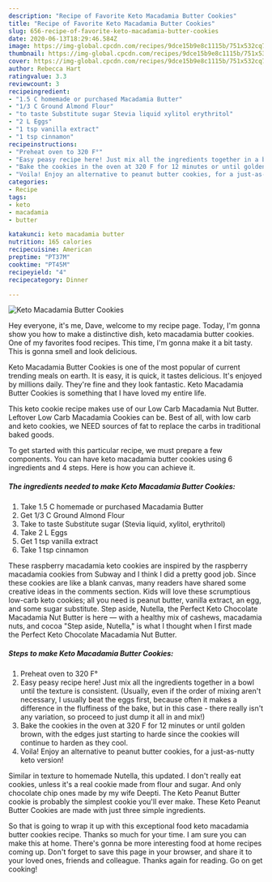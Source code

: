```yaml
---
description: "Recipe of Favorite Keto Macadamia Butter Cookies"
title: "Recipe of Favorite Keto Macadamia Butter Cookies"
slug: 656-recipe-of-favorite-keto-macadamia-butter-cookies
date: 2020-06-13T18:29:46.584Z
image: https://img-global.cpcdn.com/recipes/9dce15b9e8c1115b/751x532cq70/keto-macadamia-butter-cookies-recipe-main-photo.jpg
thumbnail: https://img-global.cpcdn.com/recipes/9dce15b9e8c1115b/751x532cq70/keto-macadamia-butter-cookies-recipe-main-photo.jpg
cover: https://img-global.cpcdn.com/recipes/9dce15b9e8c1115b/751x532cq70/keto-macadamia-butter-cookies-recipe-main-photo.jpg
author: Rebecca Hart
ratingvalue: 3.3
reviewcount: 3
recipeingredient:
- "1.5 C homemade or purchased Macadamia Butter"
- "1/3 C Ground Almond Flour"
- "to taste Substitute sugar Stevia liquid xylitol erythritol"
- "2 L Eggs"
- "1 tsp vanilla extract"
- "1 tsp cinnamon"
recipeinstructions:
- "Preheat oven to 320 F°"
- "Easy peasy recipe here! Just mix all the ingredients together in a bowl until the texture is consistent. (Usually, even if the order of mixing aren&#39;t necessary, I usually beat the eggs first, because often it makes a difference in the fluffiness of the bake, but in this case - there really isn&#39;t any variation, so proceed to just dump it all in and mix!)"
- "Bake the cookies in the oven at 320 F for 12 minutes or until golden brown, with the edges just starting to harde since the cookies will continue to harden as they cool."
- "Voila! Enjoy an alternative to peanut butter cookies, for a just-as-nutty keto version!"
categories:
- Recipe
tags:
- keto
- macadamia
- butter

katakunci: keto macadamia butter 
nutrition: 165 calories
recipecuisine: American
preptime: "PT37M"
cooktime: "PT45M"
recipeyield: "4"
recipecategory: Dinner

---
```



![Keto Macadamia Butter Cookies](https://img-global.cpcdn.com/recipes/9dce15b9e8c1115b/751x532cq70/keto-macadamia-butter-cookies-recipe-main-photo.jpg)

Hey everyone, it's me, Dave, welcome to my recipe page. Today, I'm gonna show you how to make a distinctive dish, keto macadamia butter cookies. One of my favorites food recipes. This time, I'm gonna make it a bit tasty. This is gonna smell and look delicious.

Keto Macadamia Butter Cookies is one of the most popular of current trending meals on earth. It is easy, it is quick, it tastes delicious. It's enjoyed by millions daily. They're fine and they look fantastic. Keto Macadamia Butter Cookies is something that I have loved my entire life.

This keto cookie recipe makes use of our Low Carb Macadamia Nut Butter. Leftover Low Carb Macadamia Cookies can be. Best of all, with low carb and keto cookies, we NEED sources of fat to replace the carbs in traditional baked goods.


To get started with this particular recipe, we must prepare a few components. You can have keto macadamia butter cookies using 6 ingredients and 4 steps. Here is how you can achieve it.

<!--inarticleads1-->

##### The ingredients needed to make Keto Macadamia Butter Cookies:

1. Take 1.5 C homemade or purchased Macadamia Butter
1. Get 1/3 C Ground Almond Flour
1. Take to taste Substitute sugar (Stevia liquid, xylitol, erythritol)
1. Take 2 L Eggs
1. Get 1 tsp vanilla extract
1. Take 1 tsp cinnamon


These raspberry macadamia keto cookies are inspired by the raspberry macadamia cookies from Subway and I think I did a pretty good job. Since these cookies are like a blank canvas, many readers have shared some creative ideas in the comments section. Kids will love these scrumptious low-carb keto cookies; all you need is peanut butter, vanilla extract, an egg, and some sugar substitute. Step aside, Nutella, the Perfect Keto Chocolate Macadamia Nut Butter is here — with a healthy mix of cashews, macadamia nuts, and cocoa &#34;Step aside, Nutella,&#34; is what I thought when I first made the Perfect Keto Chocolate Macadamia Nut Butter. 

<!--inarticleads2-->

##### Steps to make Keto Macadamia Butter Cookies:

1. Preheat oven to 320 F°
1. Easy peasy recipe here! Just mix all the ingredients together in a bowl until the texture is consistent. (Usually, even if the order of mixing aren&#39;t necessary, I usually beat the eggs first, because often it makes a difference in the fluffiness of the bake, but in this case - there really isn&#39;t any variation, so proceed to just dump it all in and mix!)
1. Bake the cookies in the oven at 320 F for 12 minutes or until golden brown, with the edges just starting to harde since the cookies will continue to harden as they cool.
1. Voila! Enjoy an alternative to peanut butter cookies, for a just-as-nutty keto version!


Similar in texture to homemade Nutella, this updated. I don&#39;t really eat cookies, unless it&#39;s a real cookie made from flour and sugar. And only chocolate chip ones made by my wife Deepti. The Keto Peanut Butter cookie is probably the simplest cookie you&#39;ll ever make. These Keto Peanut Butter Cookies are made with just three simple ingredients. 

So that is going to wrap it up with this exceptional food keto macadamia butter cookies recipe. Thanks so much for your time. I am sure you can make this at home. There's gonna be more interesting food at home recipes coming up. Don't forget to save this page in your browser, and share it to your loved ones, friends and colleague. Thanks again for reading. Go on get cooking!
